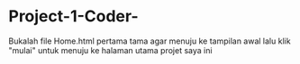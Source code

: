 # Project-1-Coder-

Bukalah file Home.html pertama tama agar menuju ke tampilan awal lalu klik "mulai" untuk menuju ke halaman utama projet saya ini
